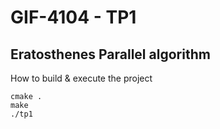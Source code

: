 # GIF-4104 - TP1
## Eratosthenes Parallel algorithm

How to build & execute the project

```
cmake .
make
./tp1
```
